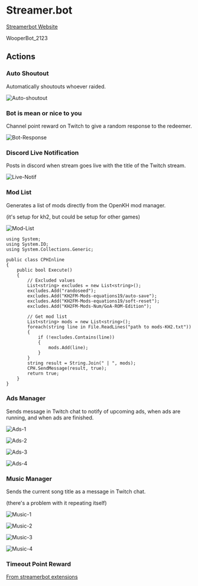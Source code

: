 # Streamer.bot

<a href="https://streamer.bot">Streamerbot Website</a>

WooperBot_2123

## Actions

### Auto Shoutout

Automatically shoutouts whoever raided.

![Auto-shoutout](../img/auto-shout.jpg "Auto Shoutout")

### Bot is mean or nice to you

Channel point reward on Twitch to give a random response to the redeemer.

![Bot-Response](../img/bot-response.jpg "Bot Response")

### Discord Live Notification

Posts in discord when stream goes live with the title of the Twitch stream.

![Live-Notif](../img/live-notif.jpg "Live Notification")

### Mod List

Generates a list of mods directly from the OpenKH mod manager.

(it's setup for kh2, but could be setup for other games)

![Mod-List](../img/mod-list.jpg "Mod List")

```
using System;
using System.IO;
using System.Collections.Generic;

public class CPHInline
{
	public bool Execute()
	{
		// Excluded values
		List<string> excludes = new List<string>();
		excludes.Add("randoseed");
		excludes.Add("KH2FM-Mods-equations19/auto-save");
		excludes.Add("KH2FM-Mods-equations19/soft-reset");
		excludes.Add("KH2FM-Mods-Num/GoA-ROM-Edition");

		// Get mod list
		List<string> mods = new List<string>();
		foreach(string line in File.ReadLines("path to mods-KH2.txt"))
		{
			if (!excludes.Contains(line))
			{
				mods.Add(line);
			}
		}
		string result = String.Join(" | ", mods);
		CPH.SendMessage(result, true);
		return true;
	}
}
```

### Ads Manager

Sends message in Twitch chat to notify of upcoming ads, when ads are running, and when ads are finished.

![Ads-1](../img/ads-1.jpg "Ads 1")

![Ads-2](../img/ads-2.jpg "Ads 2")

![Ads-3](../img/ads-3.jpg "Ads 3")

![Ads-4](../img/ads-4.jpg "Ads 4")

### Music Manager

Sends the current song title as a message in Twitch chat.

(there's a problem with it repeating itself)

![Music-1](../img/music-1.jpg "Music 1")

![Music-2](../img/music-2.jpg "Music 2")

![Music-3](../img/music-3.jpg "Music 3")

![Music-4](../img/music-4.jpg "Music 4")

### Timeout Point Reward

[From streamerbot extensions](https://extensions.streamer.bot/t/timeout-user-reward/155)
